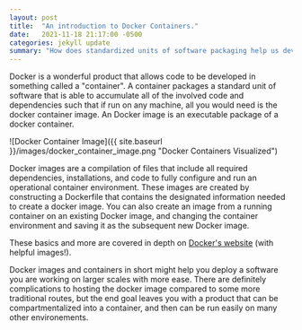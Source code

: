 ```yaml
---
layout: post
title:  "An introduction to Docker Containers."
date:   2021-11-18 21:17:00 -0500
categories: jekyll update
summary: "How does standardized units of software packaging help us develop and deploy our code?"
---
```


Docker is a wonderful product that allows code to be developed in something called a "container". A container packages a
standard unit of software that is able to accumulate all of the involved code and dependencies such that if run on any
machine, all you would need is the docker container image. An Docker image is an executable package of a docker container.

![Docker Container Image]({{ site.baseurl }}/images/docker_container_image.png "Docker Containers Visualized")

Docker images are a compilation of files that include all required dependencies, installations, and code to fully configure
and run an operational container environment. These images are created by constructing a Dockerfile that contains the designated
information needed to create a docker image. You can also create an image from a running container on an existing Docker image,
and changing the container environment and saving it as the subsequent new Docker image.

These basics and more are covered in depth on [Docker's website](https://www.docker.com/resources/what-container) (with helpful images!).

Docker images and containers in short might help you deploy a software you are working on larger scales with more ease.
There are definitely complications to hosting the docker image compared to some more traditional routes, but the end goal
leaves you with a product that can be compartmentalized into a container, and then can be run easily on many other
environements.



